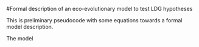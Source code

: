 #Formal description of an eco-evolutionary model to test LDG hypotheses

This is preliminary pseudocode with some equations towards a formal model description. 

The model
